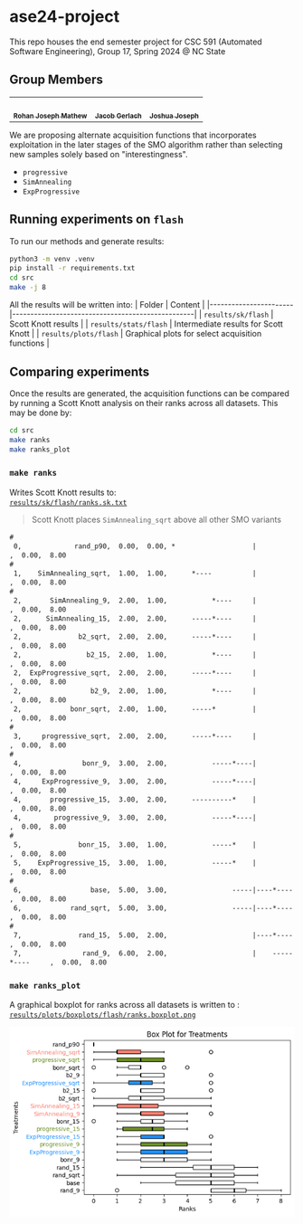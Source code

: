 # ase24-project

This repo houses the end semester project for CSC 591 (Automated Software Engineering), Group 17, Spring 2024 @ NC State

## Group Members

<table>
  <tr>
    <td align="center"><a href="https://github.com/ron-matt163"><img src="https://avatars.githubusercontent.com/u/56034964?v=4" width="75px;" alt=""/><br /><sub><b>Rohan Joseph Mathew</b></sub></a><br /></td>
    <td align="center"><a href="https://github.com/jwgerlach00"><img src="https://avatars.githubusercontent.com/u/57069011?v=4" width="75px;" alt=""/><br /><sub><b>Jacob Gerlach</b></sub></a><br /></td>
    <td align="center"><a href="https://github.com/tackyunicorn"><img src="https://avatars.githubusercontent.com/u/26558907?v=4" width="75px;" alt=""/><br /><sub><b>Joshua Joseph</b></sub></a></td>
  </tr>
</table>

We are proposing alternate acquisition functions that incorporates exploitation in the later stages of the SMO algorithm rather than selecting new samples solely based on "interestingness".

- `progressive`
- `SimAnnealing`
- `ExpProgressive`

## Running experiments on `flash`

To run our methods and generate results:

```bash
python3 -m venv .venv
pip install -r requirements.txt
cd src
make -j 8
```

All the results will be written into:
| Folder | Content |
|-----------------------|--------------------------------------------------|
| `results/sk/flash` | Scott Knott results |
| `results/stats/flash` | Intermediate results for Scott Knott |
| `results/plots/flash` | Graphical plots for select acquisition functions |

## Comparing experiments

Once the results are generated, the acquisition functions can be compared by running a Scott Knott analysis on their ranks across all datasets. This may be done by:

```bash
cd src
make ranks
make ranks_plot
```

### `make ranks`

Writes Scott Knott results to:  
[`results/sk/flash/ranks.sk.txt`](results/sk/flash/ranks.sk.txt)

> Scott Knott places `SimAnnealing_sqrt` above all other SMO variants

```
#
 0,             rand_p90,  0.00,  0.00, *                   |                   ,  0.00,  8.00
#
 1,    SimAnnealing_sqrt,  1.00,  1.00,      *----          |                   ,  0.00,  8.00
#
 2,       SimAnnealing_9,  2.00,  1.00,           *----     |                   ,  0.00,  8.00
 2,      SimAnnealing_15,  2.00,  2.00,      -----*----     |                   ,  0.00,  8.00
 2,              b2_sqrt,  2.00,  2.00,      -----*----     |                   ,  0.00,  8.00
 2,                b2_15,  2.00,  1.00,           *----     |                   ,  0.00,  8.00
 2,  ExpProgressive_sqrt,  2.00,  2.00,      -----*----     |                   ,  0.00,  8.00
 2,                 b2_9,  2.00,  1.00,           *----     |                   ,  0.00,  8.00
 2,            bonr_sqrt,  2.00,  1.00,      -----*         |                   ,  0.00,  8.00
#
 3,     progressive_sqrt,  2.00,  2.00,      -----*----     |                   ,  0.00,  8.00
#
 4,               bonr_9,  3.00,  2.00,           -----*----|                   ,  0.00,  8.00
 4,     ExpProgressive_9,  3.00,  2.00,           -----*----|                   ,  0.00,  8.00
 4,       progressive_15,  3.00,  2.00,      ----------*    |                   ,  0.00,  8.00
 4,        progressive_9,  3.00,  2.00,           -----*----|                   ,  0.00,  8.00
#
 5,              bonr_15,  3.00,  1.00,           -----*    |                   ,  0.00,  8.00
 5,    ExpProgressive_15,  3.00,  1.00,           -----*    |                   ,  0.00,  8.00
#
 6,                 base,  5.00,  3.00,                -----|----*----          ,  0.00,  8.00
 6,            rand_sqrt,  5.00,  3.00,                -----|----*----          ,  0.00,  8.00
#
 7,              rand_15,  5.00,  2.00,                     |----*----          ,  0.00,  8.00
 7,               rand_9,  6.00,  2.00,                     |    -----*----     ,  0.00,  8.00
```

### `make ranks_plot`

A graphical boxplot for ranks across all datasets is written to :  
[`results/plots/boxplots/flash/ranks.boxplot.png`](results/plots/boxplots/flash/ranks.boxplot.png)

<p align="center">
<img src="results/plots/boxplots/flash/ranks.boxplot.png" width="650px">
</p>
